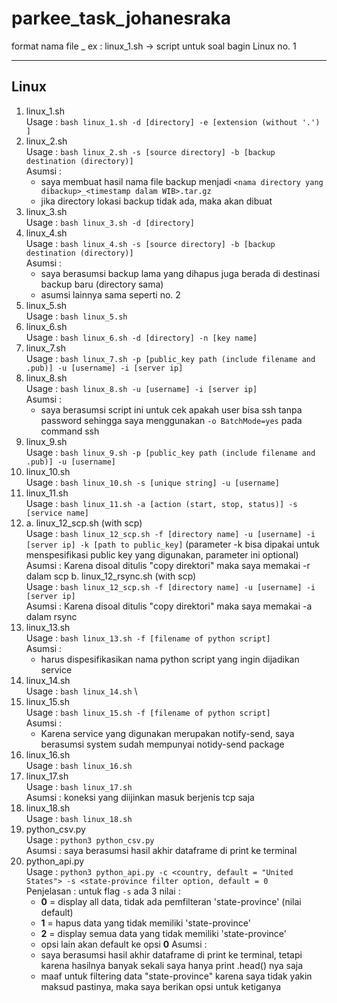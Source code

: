 # parkee_task_johanesraka

format nama file <jenis soal>_<nomor soal>
ex : linux_1.sh -> script untuk soal bagin Linux no. 1

---
## Linux

1. linux_1.sh \
   Usage : `bash linux_1.sh -d [directory] -e [extension (without '.') ]`
2. linux_2.sh \
   Usage : `bash linux_2.sh -s [source directory] -b [backup destination (directory)]` \
   Asumsi : 
   - saya membuat hasil nama file backup menjadi `<nama directory yang dibackup>_<timestamp dalam WIB>.tar.gz`
   - jika directory lokasi backup tidak ada, maka akan dibuat
3. linux_3.sh \
   Usage : `bash linux_3.sh -d [directory]`
4. linux_4.sh \
   Usage : `bash linux_4.sh -s [source directory] -b [backup destination (directory)]` \
   Asumsi : 
   - saya berasumsi backup lama yang dihapus juga berada di destinasi backup baru (directory sama)
   - asumsi lainnya sama seperti no. 2
5. linux_5.sh \
   Usage : `bash linux_5.sh`
6. linux_6.sh \
   Usage : `bash linux_6.sh -d [directory] -n [key name]`
7. linux_7.sh \
   Usage : `bash linux_7.sh -p [public_key path (include filename and .pub)] -u [username] -i [server ip]`
8. linux_8.sh \
   Usage : `bash linux_8.sh -u [username] -i [server ip]`\
   Asumsi :
   - saya berasumsi script ini untuk cek apakah user bisa ssh tanpa password sehingga saya menggunakan `-o BatchMode=yes` pada command ssh
9. linux_9.sh \
   Usage : `bash linux_9.sh -p [public_key path (include filename and .pub)] -u [username]`
10. linux_10.sh \
    Usage : `bash linux_10.sh -s [unique string] -u [username]`
11. linux_11.sh \
    Usage : `bash linux_11.sh -a [action (start, stop, status)] -s [service name]`
12. a. linux_12_scp.sh (with scp) \
    Usage : `bash linux_12_scp.sh -f [directory name] -u [username] -i [server ip] -k [path to public_key]` (parameter -k bisa dipakai untuk menspesifikasi public key yang digunakan, parameter ini optional) \
    Asumsi : Karena disoal ditulis "copy direktori" maka saya memakai -r dalam scp
    b. linux_12_rsync.sh (with scp) \
    Usage : `bash linux_12_scp.sh -f [directory name] -u [username] -i [server ip]` \
    Asumsi : Karena disoal ditulis "copy direktori" maka saya memakai -a dalam rsync
13. linux_13.sh \
    Usage : `bash linux_13.sh -f [filename of python script]` \
    Asumsi : 
    - harus dispesifikasikan nama python script yang ingin dijadikan service
14. linux_14.sh \
    Usage : `bash linux_14.sh` \
15. linux_15.sh \
    Usage : `bash linux_15.sh -f [filename of python script]` \
    Asumsi : 
    - Karena service yang digunakan merupakan notify-send, saya berasumsi system sudah mempunyai notidy-send package
16. linux_16.sh \
    Usage : `bash linux_16.sh`
17. linux_17.sh \
    Usage : `bash linux_17.sh` \
    Asumsi : koneksi yang diijinkan masuk berjenis tcp saja
18. linux_18.sh \
    Usage : `bash linux_18.sh`
19. python_csv.py \
    Usage : `python3 python_csv.py` \
    Asumsi : saya berasumsi hasil akhir dataframe di print ke terminal
20. python_api.py \
    Usage : `python3 python_api.py -c <country, default = "United States"> -s <state-province filter option, default = 0` \
    Penjelasan : untuk flag `-s` ada 3 nilai : 
    - **0** = display all data, tidak ada pemfilteran 'state-province' (nilai default)
    - **1** = hapus data yang tidak memiliki 'state-province'
    - **2** = display semua data yang tidak memiliki 'state-province'
    - opsi lain akan default ke opsi **0**
    Asumsi : 
    - saya berasumsi hasil akhir dataframe di print ke terminal, tetapi karena hasilnya banyak sekali saya hanya print .head() nya saja
    - maaf untuk filtering data "state-province" karena saya tidak yakin maksud pastinya, maka saya berikan opsi untuk ketiganya

